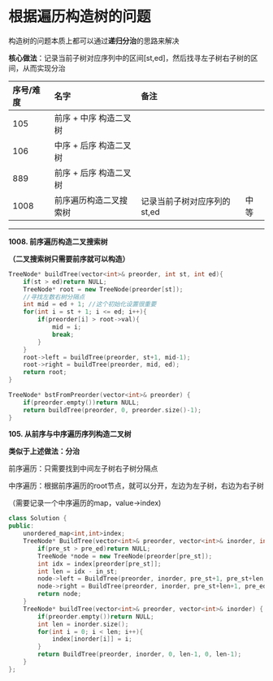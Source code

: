 # 根据遍历构造树的问题

构造树的问题本质上都可以通过**递归分治**的思路来解决

**核心做法**：记录当前子树对应序列中的区间\[st,ed\]，然后找寻左子树右子树的区间，从而实现分治

| 序号/难度 | 名字 | 备注 |  |
| :--- | :--- | :--- | :--- |
| 105 | 前序 + 中序 构造二叉树 |  |  |
| 106 | 中序 + 后序 构造二叉树 |  |  |
| 889 | 前序 + 后序 构造二叉树 |  |  |
| 1008 | 前序遍历构造二叉搜索树 | 记录当前子树对应序列的st,ed | 中等 |

 ****

**1008. 前序遍历构造二叉搜索树**

**（二叉搜索树只需要前序就可以构造）**

```cpp
TreeNode* buildTree(vector<int>& preorder, int st, int ed){
    if(st > ed)return NULL;
    TreeNode* root = new TreeNode(preorder[st]);
    //寻找左数右树分隔点
    int mid = ed + 1; //这个初始化设置很重要
    for(int i = st + 1; i <= ed; i++){
        if(preorder[i] > root->val){
            mid = i;
            break;
        }
    }
    root->left = buildTree(preorder, st+1, mid-1);
    root->right = buildTree(preorder, mid, ed);
    return root;
}
    
TreeNode* bstFromPreorder(vector<int>& preorder) {
    if(preorder.empty())return NULL;
    return buildTree(preorder, 0, preorder.size()-1);
}
```

**105. 从前序与中序遍历序列构造二叉树**

**类似于上述做法：分治**

前序遍历：只需要找到中间左子树右子树分隔点

中序遍历：根据前序遍历的root节点，就可以分开，左边为左子树，右边为右子树

（需要记录一个中序遍历的map，value-&gt;index\)

```cpp
class Solution {
public:
    unordered_map<int,int>index;
    TreeNode* BuildTree(vector<int>& preorder, vector<int>& inorder, int pre_st, int pre_ed, int in_st, int in_ed){
        if(pre_st > pre_ed)return NULL;
        TreeNode *node = new TreeNode(preorder[pre_st]);
        int idx = index[preorder[pre_st]];
        int len = idx - in_st;
        node->left = BuildTree(preorder, inorder, pre_st+1, pre_st+len, in_st, idx-1);
        node->right = BuildTree(preorder, inorder, pre_st+len+1, pre_ed, idx+1, in_ed);
        return node;
    }
    TreeNode* buildTree(vector<int>& preorder, vector<int>& inorder) {
        if(preorder.empty())return NULL;
        int len = inorder.size();
        for(int i = 0; i < len; i++){
            index[inorder[i]] = i;
        }
        return BuildTree(preorder, inorder, 0, len-1, 0, len-1);
    }
};
```

